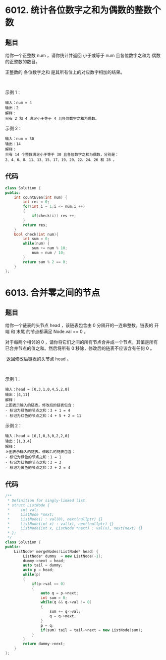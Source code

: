 # 6012. 统计各位数字之和为偶数的整数个数
## 题目
给你一个正整数 num ，请你统计并返回 小于或等于 num 且各位数字之和为 偶数 的正整数的数目。

正整数的 各位数字之和 是其所有位上的对应数字相加的结果。

 

示例 1：
```
输入：num = 4
输出：2
解释：
只有 2 和 4 满足小于等于 4 且各位数字之和为偶数。 
```   
示例 2：
```
输入：num = 30
输出：14
解释：
只有 14 个整数满足小于等于 30 且各位数字之和为偶数，分别是： 
2、4、6、8、11、13、15、17、19、20、22、24、26 和 28 。
```
## 代码
```c++
class Solution {
public:
    int countEven(int num) {
        int res = 0;
        for(int i = 1;i <= num;i ++)
        {
            if(check(i)) res ++;
        }
        return res;
    }
    bool check(int num){
        int sum = 0;
        while(num) {
            sum += num % 10;
            num = num / 10;
        }
        return sum % 2 == 0;
    }
};
```
# 6013. 合并零之间的节点
## 题目
给你一个链表的头节点 head ，该链表包含由 0 分隔开的一连串整数。链表的 开端 和 末尾 的节点都满足 Node.val == 0 。

对于每两个相邻的 0 ，请你将它们之间的所有节点合并成一个节点，其值是所有已合并节点的值之和。然后将所有 0 移除，修改后的链表不应该含有任何 0 。

 返回修改后链表的头节点 head 。

 

示例 1：

```
输入：head = [0,3,1,0,4,5,2,0]
输出：[4,11]
解释：
上图表示输入的链表。修改后的链表包含：
- 标记为绿色的节点之和：3 + 1 = 4
- 标记为红色的节点之和：4 + 5 + 2 = 11
```
示例 2：

```
输入：head = [0,1,0,3,0,2,2,0]
输出：[1,3,4]
解释：
上图表示输入的链表。修改后的链表包含：
- 标记为绿色的节点之和：1 = 1
- 标记为红色的节点之和：3 = 3
- 标记为黄色的节点之和：2 + 2 = 4
```
## 代码
```c++
/**
 * Definition for singly-linked list.
 * struct ListNode {
 *     int val;
 *     ListNode *next;
 *     ListNode() : val(0), next(nullptr) {}
 *     ListNode(int x) : val(x), next(nullptr) {}
 *     ListNode(int x, ListNode *next) : val(x), next(next) {}
 * };
 */
class Solution {
public:
    ListNode* mergeNodes(ListNode* head) {
        ListNode* dummy  = new ListNode(-1);
        dummy->next = head;
        auto tail = dummy;
        auto p = head;
        while(p)
        {
            if(p->val == 0) 
            {
                auto q = p->next;
                int sum = 0;
                while(q && q->val != 0)
                {
                    sum += q->val;
                    q = q->next;
                }
                p = q;
                if(sum) tail = tail->next = new ListNode(sum);
            }
        }
        return dummy->next;
    }
};
```
# 